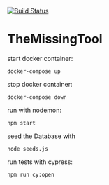 [![Build Status](https://travis-ci.com/JuliaZamaitat/TheMissingTool.svg?token=fCqNQfj69cyZrUVtsikf&branch=master)](https://travis-ci.com/JuliaZamaitat/TheMissingTool)

# TheMissingTool

start docker container:

`docker-compose up`

stop docker container:

`docker-compose down`

run with nodemon:

`npm start`

seed the Database with

`node seeds.js`

run tests with cypress:

`npm run cy:open`



